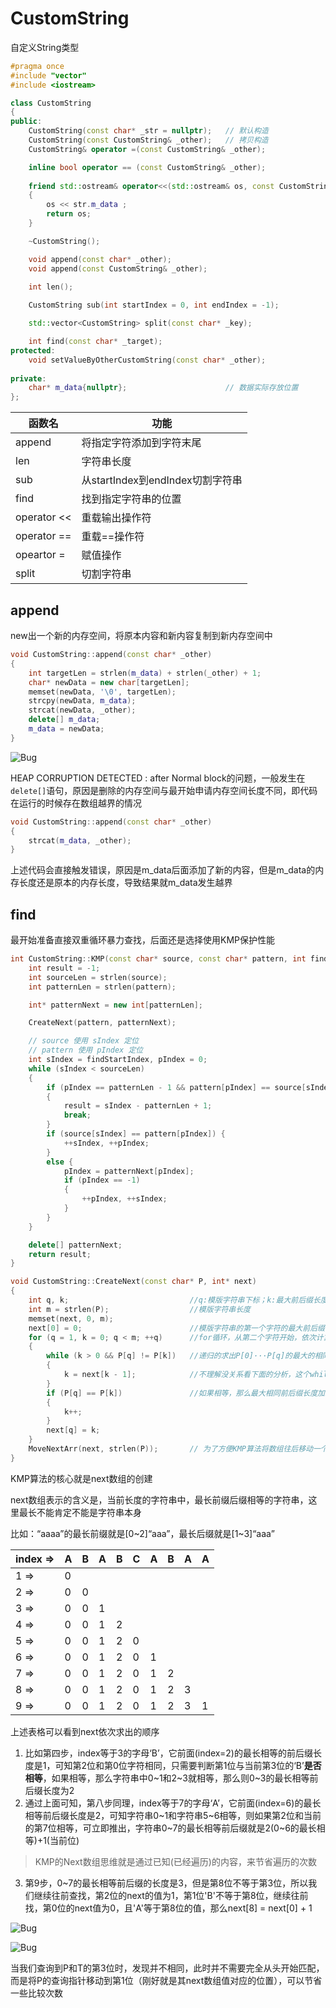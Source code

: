 <!--
 * @Author: your name
 * @Date: 2022-02-13 22:01:55
 * @LastEditTime: 2022-02-13 22:09:07
 * @LastEditors: Please set LastEditors
 * @FilePath: \undefinede:\KSCPPLearn\CustomString\README.md
-->
# CustomString

自定义String类型

```cpp
#pragma once
#include "vector"
#include <iostream>

class CustomString
{
public:
	CustomString(const char* _str = nullptr);	// 默认构造
	CustomString(const CustomString& _other);	// 拷贝构造
	CustomString& operator =(const CustomString& _other);

	inline bool operator == (const CustomString& _other);   
	
	friend std::ostream& operator<<(std::ostream& os, const CustomString& str) // 友元
	{
		os << str.m_data ;
		return os;
	}

	~CustomString();

	void append(const char* _other);
	void append(const CustomString& _other);
	
	int len();

	CustomString sub(int startIndex = 0, int endIndex = -1);

	std::vector<CustomString> split(const char* _key);

	int find(const char* _target);
protected:
	void setValueByOtherCustomString(const char* _other);
	
private:
	char* m_data{nullptr};						// 数据实际存放位置
};
```

| 函数名      | 功能                             |
| ----------- | -------------------------------- |
| append      | 将指定字符添加到字符末尾         |
| len         | 字符串长度                       |
| sub         | 从startIndex到endIndex切割字符串 |
| find        | 找到指定字符串的位置             |
| operator << | 重载输出操作符                   |
| operator == | 重载==操作符                     |
| opeartor =  | 赋值操作                         |
| split       | 切割字符串                       |

## append

new出一个新的内存空间，将原本内容和新内容复制到新内存空间中  

```cpp
void CustomString::append(const char* _other)
{
	int targetLen = strlen(m_data) + strlen(_other) + 1;
	char* newData = new char[targetLen];
	memset(newData, '\0', targetLen);
	strcpy(newData, m_data);
	strcat(newData, _other);
	delete[] m_data;
	m_data = newData;
}
```

![Bug](./Image/1.png)

HEAP CORRUPTION DETECTED : after Normal block的问题，一般发生在`delete[]`语句，原因是删除的内存空间与最开始申请内存空间长度不同，即代码在运行的时候存在数组越界的情况

```cpp
void CustomString::append(const char* _other)
{
	strcat(m_data, _other);
}
```

上述代码会直接触发错误，原因是m_data后面添加了新的内容，但是m_data的内存长度还是原本的内存长度，导致结果就m_data发生越界  

## find

最开始准备直接双重循环暴力查找，后面还是选择使用KMP保护性能  

```cpp
int CustomString::KMP(const char* source, const char* pattern, int findStartIndex) {
	int result = -1;
	int sourceLen = strlen(source);
	int patternLen = strlen(pattern);

	int* patternNext = new int[patternLen];

	CreateNext(pattern, patternNext);

	// source 使用 sIndex 定位
	// pattern 使用 pIndex 定位
	int sIndex = findStartIndex, pIndex = 0;
	while (sIndex < sourceLen)
	{
		if (pIndex == patternLen - 1 && pattern[pIndex] == source[sIndex])	// 表示找到 返回序号
		{
			result = sIndex - patternLen + 1;								// 手动算一下就知道为什么+1  从0开始的序号，当前在第4位找到，模式串长度为2,4-2+1才是开始位置
			break;
		}
		if (source[sIndex] == pattern[pIndex]) {
			++sIndex, ++pIndex;
		}
		else {
			pIndex = patternNext[pIndex];
			if (pIndex == -1)												// 表示从最开始就不匹配，所以直接跳过
			{
				++pIndex, ++sIndex;
			}
		}
	}

	delete[] patternNext;
	return result;
}

void CustomString::CreateNext(const char* P, int* next)
{
	int q, k;							//q:模版字符串下标；k:最大前后缀长度
	int m = strlen(P);					//模版字符串长度
	memset(next, 0, m);
	next[0] = 0;						//模版字符串的第一个字符的最大前后缀长度为0
	for (q = 1, k = 0; q < m; ++q)		//for循环，从第二个字符开始，依次计算每一个字符对应的next值
	{
		while (k > 0 && P[q] != P[k])	//递归的求出P[0]···P[q]的最大的相同的前后缀长度k
		{
			k = next[k - 1];			//不理解没关系看下面的分析，这个while循环是整段代码的精髓所在，确实不好理解  
		}
		if (P[q] == P[k])				//如果相等，那么最大相同前后缀长度加1
		{
			k++;
		}
		next[q] = k;
	}
	MoveNextArr(next, strlen(P));		// 为了方便KMP算法将数组往后移动一个位，并将第一位补齐为-1
}
```

KMP算法的核心就是next数组的创建

next数组表示的含义是，当前长度的字符串中，最长前缀后缀相等的字符串，这里最长不能肯定不能是字符串本身  

比如：“aaaa”的最长前缀就是\[0~2\]“aaa”，最长后缀就是\[1~3\]“aaa”  

|index => |A|B|A|B|C|A|B|A|A|
|--- |--- |--- |--- |--- |--- |--- |--- |--- |--- |
|1 => |0|||||||||
|2 => |0|0||||||||
|3 => |0|0|1|||||||
|4 => |0|0|1|2||||||
|5 => |0|0|1|2|0|||||
|6 => |0|0|1|2|0|1||||
|7 => |0|0|1|2|0|1|2|||
|8 => |0|0|1|2|0|1|2|3||
|9 => |0|0|1|2|0|1|2|3|1|

上述表格可以看到next依次求出的顺序  

1. 比如第四步，index等于3的字母‘B’，它前面(index=2)的最长相等的前后缀长度是1，可知第2位和第0位字符相同，只需要判断第1位与当前第3位的‘B’**是否相等**，如果相等，那么字符串中0~1和2~3就相等，那么则0~3的最长相等前后缀长度为2  
2. 通过上面可知，第八步同理，index等于7的字母‘A’，它前面(index=6)的最长相等前后缀长度是2，可知字符串0~1和字符串5~6相等，则如果第2位和当前的第7位相等，可立即推出，字符串0~7的最长相等前后缀就是2(0~6的最长相等)+1(当前位)

> KMP的Next数组思维就是通过已知(已经遍历)的内容，来节省遍历的次数  

3. 第9步，0~7的最长相等前后缀的长度是3，但是第8位不等于第3位，所以我们继续往前查找，第2位的next的值为1，第1位'B'不等于第8位，继续往前找，第0位的next值为0，且'A'等于第8位的值，那么next\[8\] = next\[0\] + 1

![Bug](./Image/2.png)

![Bug](./Image/3.png)


当我们查询到P和T的第3位时，发现并不相同，此时并不需要完全从头开始匹配，而是将P的查询指针移动到第1位（刚好就是其next数组值对应的位置），可以节省一些比较次数  